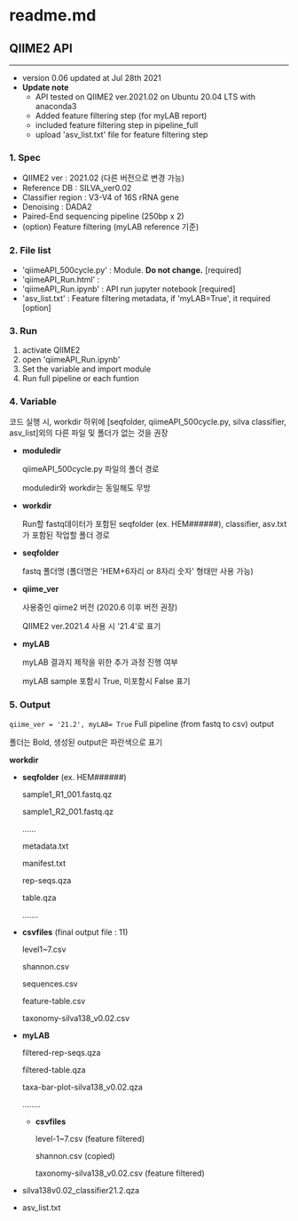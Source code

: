 # readme.md

## QIIME2 API

---

- version 0.06 updated at Jul 28th 2021
- **Update note**
    - API tested on QIIME2 ver.2021.02 on Ubuntu 20.04 LTS with anaconda3
    - Added feature filtering step (for myLAB report)
    - included feature filtering step in pipeline_full
    - upload 'asv_list.txt' file for feature filtering step

### 1. Spec

- QIIME2 ver : 2021.02 (다른 버전으로 변경 가능)
- Reference DB : SILVA_ver0.02
- Classifier region : V3-V4 of 16S rRNA gene
- Denoising : DADA2
- Paired-End sequencing pipeline (250bp x 2)
- (option) Feature filtering (myLAB reference 기준)

### 2. File list

- 'qiimeAPI_500cycle.py' : Module. **Do not change.** [required]
- 'qiimeAPI_Run.html' :
- 'qiimeAPI_Run.ipynb' : API run jupyter notebook [required]
- 'asv_list.txt' : Feature filtering metadata, if 'myLAB=True', it required  [option]

### 3. Run

1. activate QIIME2
2. open 'qiimeAPI_Run.ipynb'
3. Set the variable and import module
4. Run full pipeline or each funtion

### 4. Variable

코드 실행 시, workdir 하위에 [seqfolder, qiimeAPI_500cycle.py, silva classifier, asv_list]외의 다른 파일 및 폴더가 없는 것을 권장

- **moduledir**

    qiimeAPI_500cycle.py 파일의 폴더 경로

    moduledir와 workdir는 동일해도 무방

- **workdir**

    Run할 fastq데이터가 포함된 seqfolder (ex. HEM######), classifier, asv.txt 가 포함된 
    작업할 폴더 경로

- **seqfolder**

    fastq 폴더명 (폴더명은 'HEM+6자리 or 8자리 숫자' 형태만 사용 가능)

- **qiime_ver**

    사용중인 qiime2 버전 (2020.6 이후 버전 권장)

    QIIME2 ver.2021.4 사용 시 '21.4'로 표기

- **myLAB**

    myLAB 결과지 제작을 위한 추가 과정 진행 여부

    myLAB sample 포함시 True, 미포함시 False 표기

### 5. Output

 `qiime_ver = '21.2', myLAB= True` Full pipeline (from fastq to csv) output

폴더는 Bold, 생성된 output은 파란색으로 표기

**workdir**

- **seqfolder** (ex. HEM######)

    sample1_R1_001.fastq.qz

    sample1_R2_001.fastq.qz

    ......

    metadata.txt

    manifest.txt

    rep-seqs.qza

    table.qza

    .......

- **csvfiles** (final output file : 11)

    level1~7.csv

    shannon.csv

    sequences.csv

    feature-table.csv

    taxonomy-silva138_v0.02.csv

- **myLAB**

    filtered-rep-seqs.qza

    filtered-table.qza

    taxa-bar-plot-silva138_v0.02.qza

    ........

    - **csvfiles**

        level-1~7.csv (feature filtered)

        shannon.csv (copied)

        taxonomy-silva138_v0.02.csv (feature filtered)

- silva138v0.02_classifier21.2.qza
- asv_list.txt